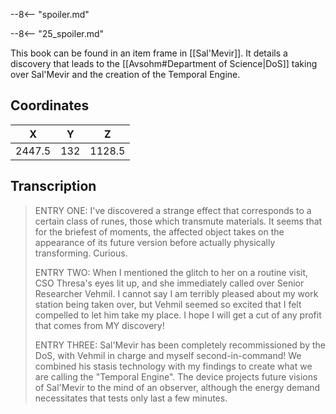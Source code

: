  

--8<-- "spoiler.md"

--8<-- "25_spoiler.md"

This book can be found in an item frame in [[Sal'Mevir]]. It details a discovery that leads to the [[Avsohm#Department of Science|DoS]] taking over Sal'Mevir and the creation of the Temporal Engine.

## Coordinates
| **X**  | **Y** | **Z**  |
| :----: | :---: | :----: |
| 2447.5 |  132  | 1128.5 |

## Transcription
> ENTRY ONE: I've discovered a strange effect that corresponds to a certain class of runes, those which transmute materials. It seems that for the briefest of moments, the affected object takes on the appearance of its future version before actually physically transforming. Curious.
>
> ENTRY TWO: When I mentioned the glitch to her on a routine visit, CSO Thresa's eyes lit up, and she immediately called over Senior Researcher Vehmil. I cannot say I am terribly pleased about my work station being taken over, but Vehmil seemed so excited that I felt compelled to let him take my place. I hope I will get a cut of any profit that comes from MY discovery!
>
> ENTRY THREE: Sal'Mevir has been completely recommissioned by the DoS, with Vehmil in charge and myself second-in-command! We combined his stasis technology with my findings to create what we are calling the "Temporal Engine". The device projects future visions of Sal'Mevir to the mind of an observer, although the energy demand necessitates that tests only last a few minutes.

